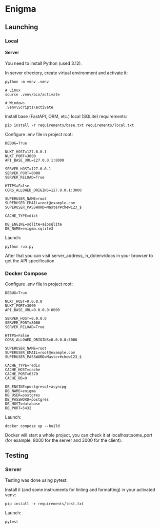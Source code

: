 # Enigma

## Launching

### Local

#### Server
You need to install Python (used 3.12).

In server directory, create virtual environment and activate it:
```
python -m venv .venv

# Linux
source .venv/bin/activate

# Windows
.venv\Scripts\activate 
```

Install base (FastAPI, ORM, etc.) local (SQLite) requirements:
```
pip install -r requirements/base.txt requirements/local.txt
```

Configure .env file in project root:
```
DEBUG=True

NUXT_HOST=127.0.0.1
NUXT_PORT=3000
API_BASE_URL=127.0.0.1:8000

SERVER_HOST=127.0.0.1
SERVER_PORT=8000
SERVER_RELOAD=True

HTTPS=False
CORS_ALLOWED_ORIGINS=127.0.0.1:3000

SUPERUSER_NAME=root
SUPERUSER_EMAIL=root@example.com
SUPERUSER_PASSWORD=Master#chew123_$

CACHE_TYPE=dict

DB_ENGINE=sqlite+aiosqlite
DB_NAME=enigma.sqlite3
```

Launch:
```
python run.py
```
After that you can visit server_address_in_dotenv/docs in your browser to get the API specification.

### Docker Compose

Configure .env file in project root:
```
DEBUG=True

NUXT_HOST=0.0.0.0
NUXT_PORT=3000
API_BASE_URL=0.0.0.0:8000

SERVER_HOST=0.0.0.0
SERVER_PORT=8000
SERVER_RELOAD=True

HTTPS=False
CORS_ALLOWED_ORIGINS=0.0.0.0:3000

SUPERUSER_NAME=root
SUPERUSER_EMAIL=root@example.com
SUPERUSER_PASSWORD=Master#chew123_$

CACHE_TYPE=redis
CACHE_HOST=cache
CACHE_PORT=6379
CACHE_DB=0

DB_ENGINE=postgresql+asyncpg
DB_NAME=enigma
DB_USER=postgres
DB_PASSWORD=postgres
DB_HOST=database
DB_PORT=5432
```

Launch:
```
docker compose up --build
```
Docker will start a whole project, you can check it at localhost:some_port (for example, 8000 for the server and 3000 for the client).

## Testing

### Server

Testing was done using pytest.

Install it (and some instruments for linting and formatting) in your activated venv:
```
pip install -r requirements/test.txt
```

Launch:
```
pytest
```